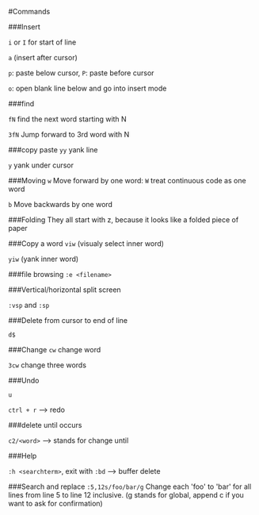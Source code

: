 
#Commands


###Insert


`i` or `I` for start of line

`a` (insert after cursor)

`p`: paste below cursor, `P`: paste before cursor

`o`: open blank line below and go into insert mode 

###find

`fN` find the next word starting with N

`3fN` Jump forward to 3rd word with N

###copy paste
`yy` yank line

`y` yank under cursor	


###Moving
`w` Move forward by one word: `W` treat continuous code as one word

`b` Move backwards by one word


###Folding
They all start with z, because it looks like a folded piece of paper


###Copy a word
`viw` (visualy select inner word)

`yiw` (yank inner word)

###file browsing
`:e <filename>`

###Vertical/horizontal split screen

`:vsp` and `:sp`

###Delete from cursor to end of line

`d$`

###Change
`cw` change word

`3cw` change three words


###Undo

`u`

`ctrl + r` --> redo

###delete until <word> occurs

`c2/<word>` --> stands for change until <word>

###Help

`:h <searchterm>`, exit with `:bd` --> buffer delete

###Search and replace
`:5,12s/foo/bar/g`	 Change each 'foo' to 'bar' for all lines from line 5 to line 12 inclusive. (g stands for global, append c if you want to ask for confirmation)
